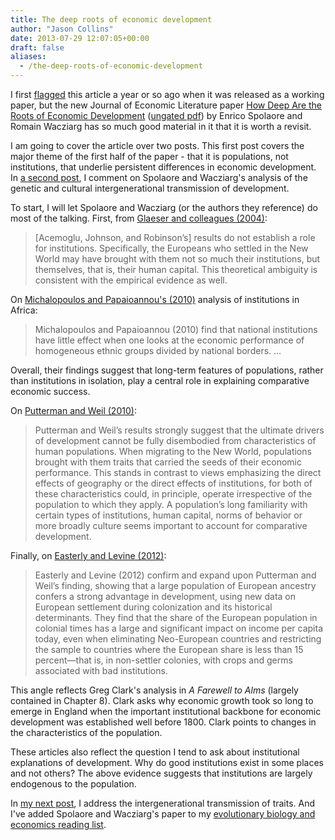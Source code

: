 ```yaml
---
title: The deep roots of economic development
author: "Jason Collins"
date: 2013-07-29 12:07:05+00:00
draft: false
aliases:
  - /the-deep-roots-of-economic-development
---
```


I first [flagged](https://www.jasoncollins.blog/the-deep-roots-of-development/) this article a year or so ago when it was released as a working paper, but the new Journal of Economic Literature paper [How Deep Are the Roots of Economic Development](https://doi.org/10.1257/jel.51.2.325) ([ungated pdf](http://sites.tufts.edu/enricospolaore/files/2012/08/RootsF.pdf)) by Enrico Spolaore and Romain Wacziarg has so much good material in it that it is worth a revisit.

I am going to cover the article over two posts. This first post covers the major theme of the first half of the paper - that it is populations, not institutions, that underlie persistent differences in economic development. In [a second post](https://www.jasoncollins.blog/the-intergenerational-transmission-of-economic-development/), I comment on Spolaore and Wacziarg's analysis of the genetic and cultural intergenerational transmission of development.

To start, I will let Spolaore and Wacziarg (or the authors they reference) do most of the talking. First, from [Glaeser and colleagues (2004)](https://doi.org/10.1023/B:JOEG.0000038933.16398.ed):

>[Acemoglu, Johnson, and Robinson’s] results do not establish a role for institutions. Specifically, the Europeans who settled in the New World may have brought with them not so much their institutions, but themselves, that is, their human capital. This theoretical ambiguity is consistent with the empirical evidence as well.

On [Michalopoulos and Papaioannou's (2010)](http://www.dartmouth.edu/~elias/Michalopoulos_Papaioannou.pdf) analysis of institutions in Africa:

>Michalopoulos and Papaioannou (2010) find that national institutions have little effect when one looks at the economic performance of homogeneous ethnic groups divided by national borders. ...

Overall, their findings suggest that long-term features of populations, rather than institutions in isolation, play a central role in explaining comparative economic success.

On [Putterman and Weil (2010)](http://qje.oxfordjournals.org/content/125/4/1627.short):

>Putterman and Weil’s results strongly suggest that the ultimate drivers of development cannot be fully disembodied from characteristics of human populations. When migrating to the New World, populations brought with them traits that carried the seeds of their economic performance. This stands in contrast to views emphasizing the direct effects of geography or the direct effects of institutions, for both of these characteristics could, in principle, operate irrespective of the population to which they apply. A population’s long familiarity with certain types of institutions, human capital, norms of behavior or more broadly culture seems important to account for comparative development.

Finally, on [Easterly and Levine (2012)](http://ideas.repec.org/p/nbr/nberwo/18162.html):

>Easterly and Levine (2012) confirm and expand upon Putterman and Weil’s finding, showing that a large population of European ancestry confers a strong advantage in development, using new data on European settlement during colonization and its historical determinants. They find that the share of the European population in colonial times has a large and significant impact on income per capita today, even when eliminating Neo-European countries and restricting the sample to countries where the European share is less than 15 percent—that is, in non-settler colonies, with crops and germs associated with bad institutions.

This angle reflects Greg Clark's analysis in *A Farewell to Alms* (largely contained in Chapter 8). Clark asks why economic growth took so long to emerge in England when the important institutional backbone for economic development was established well before 1800. Clark points to changes in the characteristics of the population.

These articles also reflect the question I tend to ask about institutional explanations of development. Why do good institutions exist in some places and not others? The above evidence suggests that institutions are largely endogenous to the population.

In [my next post](https://www.jasoncollins.blog/the-intergenerational-transmission-of-economic-development/), I address the intergenerational transmission of traits. And I've added Spolaore and Wacziarg's paper to my [evolutionary biology and economics reading list](https://www.jasoncollins.blog/economics-and-evolutionary-biology-reading-list/).
